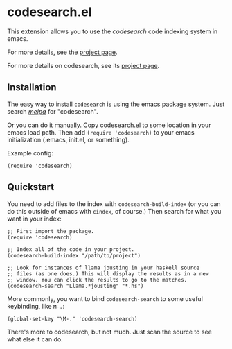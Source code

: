 
# codesearch.el

This extension allows you to use the *codesearch* code indexing
system in emacs.

For more details, see the
[project page](https://github.com/abingham/codesearch.el).

For more details on codesearch, see its
[project page](https://github.com/google/codesearch).

## Installation

The easy way to install `codesearch` is using the emacs package
system. Just search [*melpa*](https://melpa.org/) for "codesearch".

Or you can do it manually. Copy codesearch.el to some location in your
emacs load path. Then add `(require 'codesearch)` to your emacs
initialization (.emacs, init.el, or something).

Example config:

```elisp
(require 'codesearch)
```

## Quickstart

You need to add files to the index with `codesearch-build-index` (or
you can do this outside of emacs with `cindex`, of course.) Then
search for what you want in your index:

```elisp
;; First import the package.
(require 'codesearch)

;; Index all of the code in your project.
(codesearch-build-index "/path/to/project")

;; Look for instances of llama jousting in your haskell source
;; files (as one does.) This will display the results as in a new
;; window. You can click the results to go to the matches.
(codesearch-search "Llama.*jousting" "*.hs")
```

More commonly, you want to bind `codesearch-search` to some useful
keybinding, like `M-.`:

```elisp
(global-set-key "\M-." 'codesearch-search)
```

There's more to codesearch, but not much. Just scan the source to see
what else it can do.
